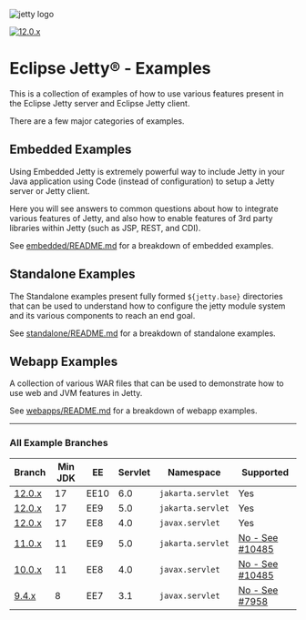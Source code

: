 ![jetty logo](https://raw.githubusercontent.com/jetty/jetty.project/jetty-12.0.x/logos/jetty-logo-200.png)

[![12.0.x](https://github.com/jetty/jetty-examples/actions/workflows/ci.yml/badge.svg?branch-12.0.x)](https://github.com/jetty/jetty-examples/actions/workflows/ci.yml)

# Eclipse Jetty® - Examples

This is a collection of examples of how to use various features
present in the Eclipse Jetty server and Eclipse Jetty client.

There are a few major categories of examples.
## Embedded Examples

Using Embedded Jetty is extremely powerful way to include Jetty
in your Java application using Code (instead of configuration) to
setup a Jetty server or Jetty client.

Here you will see answers to common questions about how to 
integrate various features of Jetty, and also how to enable features
of 3rd party libraries within Jetty (such as JSP, REST, and CDI).

See [embedded/README.md][7] for a breakdown of embedded examples.

## Standalone Examples

The Standalone examples present fully formed `${jetty.base}` directories
that can be used to understand how to configure the jetty module system
and its various components to reach an end goal.

See [standalone/README.md][8] for a breakdown of standalone examples.

## Webapp Examples

A collection of various WAR files that can be used to demonstrate
how to use web and JVM features in Jetty.

See [webapps/README.md][9] for a breakdown of webapp examples.

---

### All Example Branches

| Branch       | Min JDK | EE   | Servlet | Namespace         | Supported            |
|--------------|---------|------|---------|-------------------|----------------------|
| [12.0.x][6]  | 17      | EE10 | 6.0     | `jakarta.servlet` | Yes                  |
| [12.0.x][6]  | 17      | EE9  | 5.0     | `jakarta.servlet` | Yes                  |
| [12.0.x][6]  | 17      | EE8  | 4.0     | `javax.servlet`   | Yes                  |
| [11.0.x][1]  | 11      | EE9  | 5.0     | `jakarta.servlet` | [No - See #10485][4] |
| [10.0.x][2]  | 11      | EE8  | 4.0     | `javax.servlet`   | [No - See #10485][4] |
| [9.4.x][3]   | 8       | EE7  | 3.1     | `javax.servlet`   | [No - See #7958][5]  |

[1]: https://github.com/jetty/jetty-examples/tree/11.0.x
[2]: https://github.com/jetty/jetty-examples/tree/10.0.x
[3]: https://github.com/jetty/jetty-examples/tree/9.4.x
[4]: https://github.com/jetty/jetty.project/issues/10485
[5]: https://github.com/jetty/jetty.project/issues/7958
[6]: https://github.com/jetty/jetty-examples/tree/12.0.x
[7]: embedded/README.md
[8]: standalone/README.md
[9]: webapps/README.md